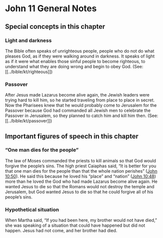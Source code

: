 # John 11 General Notes
## Special concepts in this chapter

### Light and darkness

The Bible often speaks of unrighteous people, people who do not do what pleases God, as if they were walking around in darkness. It speaks of light as if it were what enables those sinful people to become righteous, to understand what they are doing wrong and begin to obey God. (See: [[../bible/kt/righteous]])

### Passover

After Jesus made Lazarus become alive again, the Jewish leaders were trying hard to kill him, so he started traveling from place to place in secret. Now the Pharisees knew that he would probably come to Jerusalem for the Passover because God had commanded all Jewish men to celebrate the Passover in Jerusalem, so they planned to catch him and kill him then. (See: [[../bible/kt/passover]])

## Important figures of speech in this chapter

### “One man dies for the people”

The law of Moses commanded the priests to kill animals so that God would forgive the people’s sins. The high priest Caiaphas said, “It is better for you that one man dies for the people than that the whole nation perishes” ([John 10:50](../../jhn/10/50.md)). He said this because he loved his “place” and “nation” ([John 10:48](../../jhn/10/48.md)) more than he loved the God who had made Lazarus become alive again. He wanted Jesus to die so that the Romans would not destroy the temple and Jerusalem, but God wanted Jesus to die so that he could forgive all of his people’s sins.

### Hypothetical situation

When Martha said, “If you had been here, my brother would not have died,” she was speaking of a situation that could have happened but did not happen. Jesus had not come, and her brother had died.